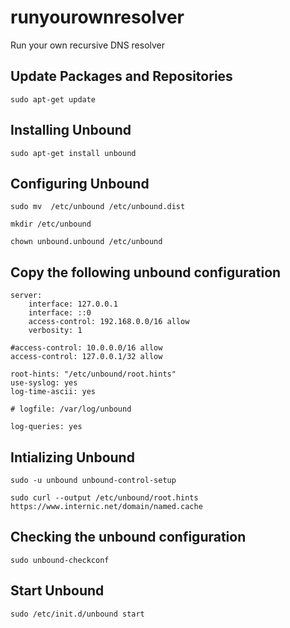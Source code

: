 # runyourownresolver
Run your own recursive DNS resolver


## Update Packages and Repositories
`sudo apt-get update`
## Installing Unbound
`sudo apt-get install unbound`
## Configuring Unbound
`sudo mv  /etc/unbound /etc/unbound.dist`

`mkdir /etc/unbound`

`chown unbound.unbound /etc/unbound`

## Copy the following unbound configuration
```
server:
    interface: 127.0.0.1
    interface: ::0
    access-control: 192.168.0.0/16 allow
    verbosity: 1

#access-control: 10.0.0.0/16 allow
access-control: 127.0.0.1/32 allow

root-hints: "/etc/unbound/root.hints"
use-syslog: yes
log-time-ascii: yes

# logfile: /var/log/unbound

log-queries: yes
```
## Intializing Unbound
`sudo -u unbound unbound-control-setup`

`sudo curl --output /etc/unbound/root.hints https://www.internic.net/domain/named.cache`

## Checking the unbound configuration
`sudo unbound-checkconf`

## Start Unbound
`sudo /etc/init.d/unbound start`